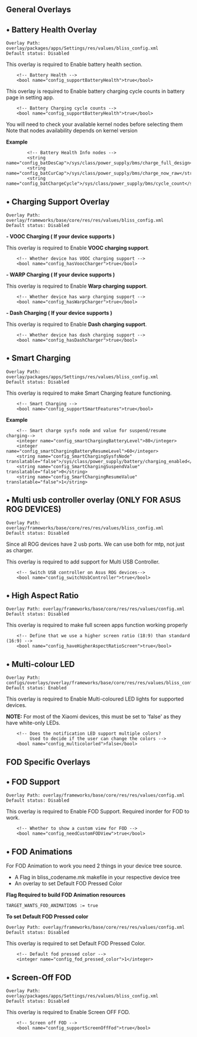 ## General Overlays

• Battery Health Overlay
------------------------

```
Overlay Path: overlay/packages/apps/Settings/res/values/bliss_config.xml
Default status: Disabled
```

This overlay is required to Enable battery health section.

```
	<!-- Battery Health -->
    <bool name="config_supportBatteryHealth">true</bool>
```

This overlay is required to Enable battery charging cycle counts in battery page in setting app.

```
	<!-- Battery Charging cycle counts -->
    <bool name="config_supportBatteryHealth">true</bool>
```

You will need to check your available kernel nodes before selecting them
Note that nodes availability depends on kernel version


**Example**
```
		<!-- Battery Health Info nodes -->
        <string name="config_batDesCap">/sys/class/power_supply/bms/charge_full_design</string>
        <string name="config_batCurCap">/sys/class/power_supply/bms/charge_now_raw</string>
        <string name="config_batChargeCycle">/sys/class/power_supply/bms/cycle_count</string>
```

• Charging Support Overlay
------------------------

```
Overlay Path: overlay/frameworks/base/core/res/res/values/bliss_config.xml
Default status: Disabled
```

**- VOOC Charging ( If your device supports )**

This overlay is required to Enable **VOOC charging support**.

```
    <!-- Whether device has VOOC charging support -->
    <bool name="config_hasVoocCharger">true</bool>
```

**- WARP Charging ( If your device supports )**

This overlay is required to Enable **Warp charging support**.

```
    <!-- Whether device has warp charging support -->
    <bool name="config_hasWarpCharger">true</bool>
```

**- Dash Charging ( If your device supports )**

This overlay is required to Enable **Dash charging support**.

```
    <!-- Whether device has dash charging support -->
    <bool name="config_hasDashCharger">true</bool>
```

• Smart Charging
----------------

```
Overlay Path: overlay/packages/apps/Settings/res/values/bliss_config.xml
Default status: Disabled
```

This overlay is required to make Smart Charging feature functioning.

```
    <!-- Smart Charging -->
    <bool name="config_supportSmartFeatures">true</bool>
```

**Example**
```
    <!-- Smart charge sysfs node and value for suspend/resume charging-->
    <integer name="config_smartChargingBatteryLevel">80</integer>
    <integer name="config_smartChargingBatteryResumeLevel">60</integer>
    <string name="config_SmartChargingSysfsNode" translatable="false">/sys/class/power_supply/battery/charging_enabled</string>
    <string name="config_SmartChargingSuspendValue" translatable="false">0</string>
    <string name="config_SmartChargingResumeValue" translatable="false">1</string>
```

• Multi usb controller overlay (ONLY FOR ASUS ROG DEVICES)
----------------

```
Overlay Path: overlay/frameworks/base/core/res/res/values/bliss_config.xml
Default status: Disabled
```

Since all ROG devices have 2 usb ports. We can use both for mtp, not just as charger.

This overlay is required to add support for Multi USB Controller.

```
    <!-- Switch USB controller on Asus ROG devices-->
    <bool name="config_switchUsbController">true</bool>
```

• High Aspect Ratio
------------------
```
Overlay Path: overlay/frameworks/base/core/res/res/values/config.xml
Default status: Disabled
```

This overlay is required to make full screen apps function working properly

```
    <!-- Define that we use a higher screen ratio (18:9) than standard (16:9) -->
    <bool name="config_haveHigherAspectRatioScreen">true</bool>
```

• Multi-colour LED
----------------

```
Overlay Path: configs/overlays/overlay/frameworks/base/core/res/res/values/bliss_config.xml
Default status: Enabled
```

This overlay is required to Enable Multi-coloured LED lights for supported devices.

**NOTE:** For most of the Xiaomi devices, this must be set to 'false' as they have white-only LEDs.

```
    <!-- Does the notification LED support multiple colors?
         Used to decide if the user can change the colors -->
    <bool name="config_multicolorled">false</bool>
```

## FOD Specific Overlays

• FOD Support
----------------

```
Overlay Path: overlay/frameworks/base/core/res/res/values/config.xml
Default status: Disabled
```

This overlay is required to Enable FOD Support. Required inorder for FOD to work.

```
    <!-- Whether to show a custom view for FOD -->
    <bool name="config_needCustomFODView">true</bool>
```

• FOD Animations
----------------
For FOD Animation to work you need 2 things in your device tree source.

  - A Flag in bliss_codename.mk makefile in your respective device tree
  - An overlay to set Default FOD Pressed Color

**Flag Required to build FOD Animation resources**

```
TARGET_WANTS_FOD_ANIMATIONS := true
```

**To set Default FOD Pressed color**
```
Overlay Path: overlay/frameworks/base/core/res/res/values/config.xml
Default status: Disabled
```

This overlay is required to set Default FOD Pressed Color.

```
    <!-- Default fod pressed color -->
    <integer name="config_fod_pressed_color">1</integer>
```

• Screen-Off FOD
----------------

```
Overlay Path: overlay/packages/apps/Settings/res/values/bliss_config.xml
Default status: Disabled
```

This overlay is required to Enable Screen OFF FOD.

```
    <!-- Screen off FOD -->
    <bool name="config_supportScreenOffFod">true</bool>
```
